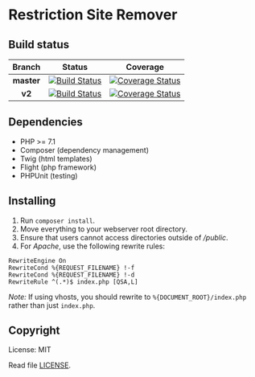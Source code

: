 # Restriction Site Remover

## Build status
| Branch | Status | Coverage |
|:------:|:------:|:--------:|
|**master**|[![Build Status](https://travis-ci.org/sundayz/Restriction-Site-Remover.svg)](https://travis-ci.org/sundayz/Restriction-Site-Remover)| [![Coverage Status](https://coveralls.io/repos/github/sundayz/Restriction-Site-Remover/badge.svg?branch=master)](https://coveralls.io/github/sundayz/Restriction-Site-Remover?branch=master)|
|**v2**|[![Build Status](https://travis-ci.org/sundayz/Restriction-Site-Remover.svg)](https://travis-ci.org/sundayz/Restriction-Site-Remover)| [![Coverage Status](https://coveralls.io/repos/github/sundayz/Restriction-Site-Remover/badge.svg?branch=v2)](https://coveralls.io/github/sundayz/Restriction-Site-Remover?branch=v2)|

## Dependencies
- PHP >= 7.1
- Composer (dependency management)
- Twig (html templates)
- Flight (php framework)
- PHPUnit (testing)

## Installing
1. Run ```composer install```.
2. Move everything to your webserver root directory.
3. Ensure that users cannot access directories outside of _/public_.
4. For _Apache_, use the following rewrite rules:
```
RewriteEngine On
RewriteCond %{REQUEST_FILENAME} !-f
RewriteCond %{REQUEST_FILENAME} !-d
RewriteRule ^(.*)$ index.php [QSA,L]
```
_Note:_ If using vhosts, you should rewrite to ```%{DOCUMENT_ROOT}/index.php``` rather than just ```index.php```.

## Copyright
License: MIT

Read file [LICENSE](../master/LICENSE).
